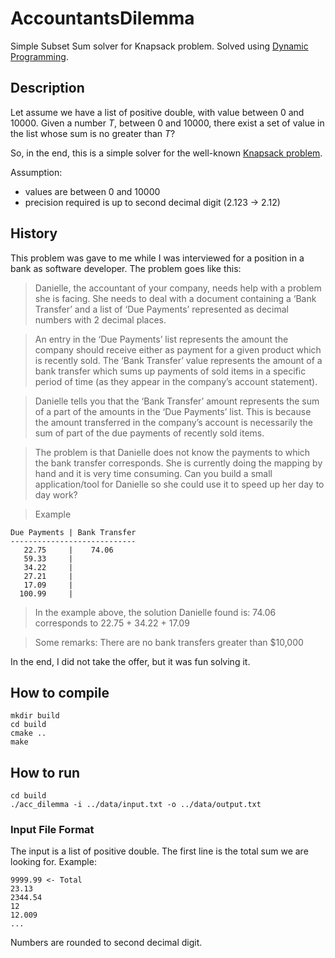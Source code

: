 # AccountantsDilemma
Simple Subset Sum solver for Knapsack problem. Solved using [Dynamic Programming](https://en.wikipedia.org/wiki/Dynamic_programming).

## Description ##
Let assume we have a list of positive double, with value between 0 and 10000.
Given a number *T*, between 0 and 10000, there exist a set of value in the list whose sum is no greater than *T*?

So, in the end, this is a simple solver for the well-known [Knapsack problem](https://en.wikipedia.org/wiki/Knapsack_problem).

Assumption:
* values are between 0 and 10000
* precision required is up to second decimal digit (2.123 -> 2.12)

## History ##
This problem was gave to me while I was interviewed for a position in a bank as software developer.
The problem goes like this:

> Danielle, the accountant of your company, needs help with a problem she is facing. She needs to
> deal with a document containing a ‘Bank Transfer’ and a list of ‘Due Payments’ represented as 
> decimal numbers with 2 decimal places.

> An entry in the ‘Due Payments’ list represents the amount the company should receive either as 
> payment for a given product which is recently sold.
> The ‘Bank Transfer’ value represents the amount of a bank transfer which sums up payments of sold 
> items in a specific period of time (as they appear in the company’s account statement).

> Danielle tells you that the ‘Bank Transfer’ amount represents the sum of a part of the amounts 
> in the ‘Due Payments’ list. This is because the amount transferred in the company’s account is 
> necessarily the sum of part of the due payments of recently sold items.

> The problem is that Danielle does not know the payments to which the bank transfer corresponds. 
> She is currently doing the mapping by hand and it is very time consuming. Can you build a small 
> application/tool for Danielle so she could use it to speed up her day to day work?

> Example
```
Due Payments | Bank Transfer
----------------------------
   22.75     |    74.06
   59.33     |
   34.22     |
   27.21     |
   17.09     |
  100.99     |
```
> In the example above, the solution Danielle found is:
> 74.06 corresponds to 22.75 + 34.22 + 17.09

> Some remarks:
> There are no bank transfers greater than $10,000

In the end, I did not take the offer, but it was fun solving it.

## How to compile ##
```
mkdir build
cd build
cmake ..
make
```

## How to run ##
```
cd build
./acc_dilemma -i ../data/input.txt -o ../data/output.txt
```

### Input File Format ###
The input is a list of positive double. The first line is the total sum we are looking for.
Example:
```
9999.99 <- Total
23.13
2344.54
12
12.009
...
```
Numbers are rounded to second decimal digit.
